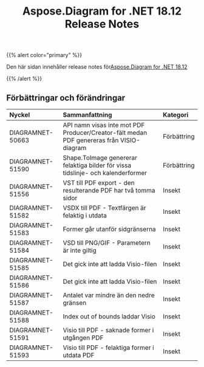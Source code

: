 ﻿---
title: Aspose.Diagram for .NET 18.12 Release Notes
type: docs
weight: 10
url: /sv/net/aspose-diagram-for-net-18-12-release-notes/
---
{{% alert color="primary" %}} 

Den här sidan innehåller release notes för[Aspose.Diagram for .NET 18.12](https://www.nuget.org/packages/Aspose.Diagram/18.12.0)

{{% /alert %}} 
## **Förbättringar och förändringar**

|**Nyckel**|**Sammanfattning**|**Kategori**|
|:- |:- |:- |
|DIAGRAMNET-50663|API namn visas inte mot PDF Producer/Creator-fält medan PDF genereras från VISIO-diagram|Förbättring|
|DIAGRAMNET-51590|Shape.ToImage genererar felaktiga bilder för vissa tidslinje- och kalenderformer|Förbättring|
|DIAGRAMNET-51556|VST till PDF export - den resulterande PDF har två tomma sidor|Insekt|
|DIAGRAMNET-51582|VSDX till PDF - Textfärgen är felaktig i utdata|Insekt|
|DIAGRAMNET-51583|Former går utanför sidgränserna|Insekt|
|DIAGRAMNET-51584|VSD till PNG/GIF - Parametern är inte giltig|Insekt|
|DIAGRAMNET-51585|Det gick inte att ladda Visio-filen|Insekt|
|DIAGRAMNET-51586|Det gick inte att ladda Visio-filen|Insekt|
|DIAGRAMNET-51587|Antalet var mindre än den nedre gränsen|Insekt|
|DIAGRAMNET-51588|Index out of bounds laddar Visio|Insekt|
|DIAGRAMNET-51591|Visio till PDF - saknade former i utgången PDF|Insekt|
|DIAGRAMNET-51593|Visio till PDF - felaktiga former i utdata PDF|Insekt|

